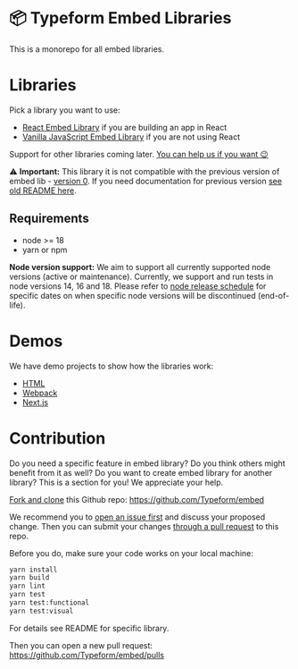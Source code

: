 # 📦 Typeform Embed Libraries

This is a monorepo for all embed libraries.

# Libraries

Pick a library you want to use:

- [React Embed Library](./packages/embed-react) if you are building an app in React
- [Vanilla JavaScript Embed Library](./packages/embed) if you are not using React

Support for other libraries coming later. [You can help us if you want 😉](#contribution)

⚠️ **Important:** This library it is not compatible with the previous version of embed lib - [version 0](https://github.com/Typeform/embed/tree/master). If you need documentation for previous version [see old README here](https://github.com/Typeform/embed/tree/master#readme).

## Requirements

- node >= 18
- yarn or npm

**Node version support:** We aim to support all currently supported node versions (active or maintenance). Currently, we support and run tests in node versions 14, 16 and 18. Please refer to [node release schedule](https://github.com/nodejs/release#release-schedule) for specific dates on when specific node versions will be discontinued (end-of-life).

# Demos

We have demo projects to show how the libraries work:

- [HTML](./packages/demo-html)
- [Webpack](./packages/demo-webpack)
- [Next.js](./packages/demo-nextjs)

# Contribution

Do you need a specific feature in embed library? Do you think others might benefit from it as well? Do you want to create embed library for another library? This is a section for you! We appreciate your help.

[Fork and clone](https://docs.github.com/en/github/getting-started-with-github/fork-a-repo) this Github repo: https://github.com/Typeform/embed

We recommend you to [open an issue first](https://github.com/Typeform/embed/issues) and discuss your proposed change. Then you can submit your changes [through a pull request](https://docs.github.com/en/github/collaborating-with-issues-and-pull-requests/about-pull-requests) to this repo.

Before you do, make sure your code works on your local machine:

```bash
yarn install
yarn build
yarn lint
yarn test
yarn test:functional
yarn test:visual
```

For details see README for specific library.

Then you can open a new pull request: https://github.com/Typeform/embed/pulls
